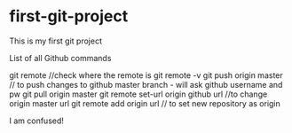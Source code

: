 # first-git-project
This is my first git project

List of all Github commands

git remote //check where the remote is
git remote -v 
git push origin master // to push changes to github master branch - will ask github username and pw
git pull origin master
git remote set-url origin github url //to change origin master url
git remote add origin url // to set new repository as origin

I am confused!